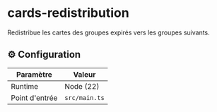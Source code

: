 # cards-redistribution

Redistribue les cartes des groupes expirés vers les groupes suivants.

## ⚙️ Configuration

| Paramètre      | Valeur        |
| -------------- | ------------- |
| Runtime        | Node (22)     |
| Point d'entrée | `src/main.ts` |
